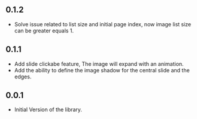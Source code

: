 ## 0.1.2
* Solve issue related to list size and initial page index, now image list size can be greater equals 1.

## 0.1.1

* Add slide clickabe feature, The image will expand with an animation.
* Add the ability to define the image shadow for the central slide and the edges.
## 0.0.1

* Initial Version of the library.

